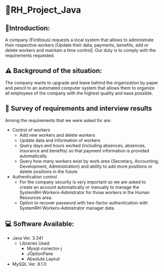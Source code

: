 # 💼RH_Project_Java
## 💬Introduction:
A company (Fictitious) requests a local system that allows to administrate their respective workers [Update their data, payments, benefits, add or delete workers and maintain a time control]. Our duty is to comply with the requirements requested.
## ⚠️ Background of the situation:
The company wants to upgrade and leave behind the organization by paper and pencil to an automated computer system that allows them to organize all employees of the company with the highest quality and ease possible.
## 📝 Survey of requirements and interview results
Among the requirements that we were asked for are:
- Control of workers
  - Add new workers and delete workers
  - Update data and information of workers
  - Query days and hours worked (including absences, absences, insurance and benefits) so that payment information is provided automatically. 
  - Query how many workers exist by work area {Secretary, Accounting, Development, Administration} and ability to add more positions or delete positions in the future
- Authentication control
  - For the company security is very important so we are asked to create an account automatically or manually to manage the SystemRH-Workers-Admistrator for those workers in the Human Resources area.
  - Option to recover password with two-factor authentication with SystemRH-Workers-Admistrator manager data.
## 💻 Software Available:
- Java Ver. 3.341
  - Libraries Used:
    - Mysql-conector-j
    - JOptionPane
    - Absolute Layout
- MySQL Ver. 8.1.0
